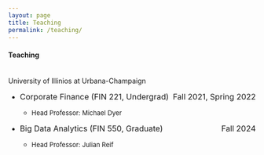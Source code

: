 ```yaml
---
layout: page
title: Teaching
permalink: /teaching/
---
```

  
#### **Teaching** <br>
\
University of Illinios at Urbana-Champaign<br> 
  * <font size="3"> Corporate Finance (FIN 221, Undergrad)<span style="float:right;">Fall 2021, Spring 2022</span></font>
    - <font size="2"> Head Professor: Michael Dyer</font>

  * <font size="3"> Big Data Analytics (FIN 550, Graduate)<span style="float:right;">Fall 2024</span></font>
    - <font size="2"> Head Professor: Julian Reif</font>
